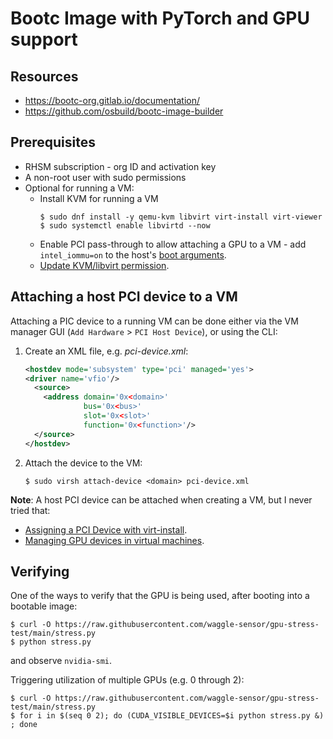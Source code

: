 # Bootc Image with PyTorch and GPU support

## Resources

* https://bootc-org.gitlab.io/documentation/
* https://github.com/osbuild/bootc-image-builder

## Prerequisites

* RHSM subscription - org ID and activation key
* A non-root user with sudo permissions
* Optional for running a VM:
    * Install KVM for running a VM
        ```console
        $ sudo dnf install -y qemu-kvm libvirt virt-install virt-viewer
        $ sudo systemctl enable libvirtd --now
        ```
    * Enable PCI pass-through to allow attaching a GPU to a VM - add `intel_iommu=on` to the host's [boot arguments](https://access.redhat.com/solutions/6668601).
    * [Update KVM/libvirt permission](https://ostechnix.com/solved-cannot-access-storage-file-permission-denied-error-in-kvm-libvirt/).

## Attaching a host PCI device to a VM

Attaching a PIC device to a running VM can be done either via the VM manager GUI (`Add Hardware` > `PCI Host Device`), or using the CLI:

1. Create an XML file, e.g. _pci-device.xml_:

    ```xml
    <hostdev mode='subsystem' type='pci' managed='yes'>
    <driver name='vfio'/>
    ​  <source>
    ​    <address domain='0x<domain>'
    ​             bus='0x<bus>'
    ​             slot='0x<slot>'
    ​             function='0x<function>'/>
    ​  </source>
    ​</hostdev>

    ```

2. Attach the device to the VM:

    ```console
    $ sudo virsh attach-device <domain> pci-device.xml
    ```

**Note**: A host PCI device can be attached when creating a VM, but I never tried that:

* [Assigning a PCI Device with virt-install](https://access.redhat.com/documentation/en-us/red_hat_enterprise_linux/6/html/virtualization_host_configuration_and_guest_installation_guide/sect-pci_adding_with_virtinstall).
* [Managing GPU devices in virtual machines](https://access.redhat.com/documentation/en-us/red_hat_enterprise_linux/9/html/configuring_and_managing_virtualization/assembly_managing-gpu-devices-in-virtual-machines_configuring-and-managing-virtualization).

## Verifying

One of the ways to verify that the GPU is being used, after booting into a bootable image:

```console
$ curl -O https://raw.githubusercontent.com/waggle-sensor/gpu-stress-test/main/stress.py
$ python stress.py
```

and observe `nvidia-smi`.

Triggering utilization of multiple GPUs (e.g. 0 through 2):

```console
$ curl -O https://raw.githubusercontent.com/waggle-sensor/gpu-stress-test/main/stress.py
$ for i in $(seq 0 2); do (CUDA_VISIBLE_DEVICES=$i python stress.py &) ; done
```